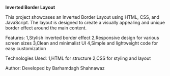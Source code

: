 **Inverted Border Layout**

This project showcases an Inverted Border Layout using HTML, CSS, and JavaScript. The layout is designed to create a visually appealing and unique border effect around the main content.

Features:
1,Stylish inverted border effect
2,Responsive design for various screen sizes
3,Clean and minimalist UI
4,Simple and lightweight code for easy customization

Technologies Used:
1,HTML for structure
2,CSS for styling and layout

Author:
Developed by Barhamdagh Shahnawaz
